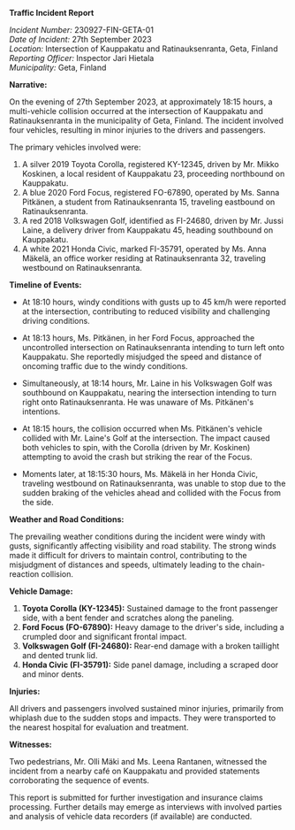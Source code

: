 **Traffic Incident Report**

*Incident Number:* 230927-FIN-GETA-01  
*Date of Incident:* 27th September 2023  
*Location:* Intersection of Kauppakatu and Ratinauksenranta, Geta, Finland  
*Reporting Officer:* Inspector Jari Hietala  
*Municipality:* Geta, Finland  

**Narrative:**

On the evening of 27th September 2023, at approximately 18:15 hours, a multi-vehicle collision occurred at the intersection of Kauppakatu and Ratinauksenranta in the municipality of Geta, Finland. The incident involved four vehicles, resulting in minor injuries to the drivers and passengers.

The primary vehicles involved were:
1. A silver 2019 Toyota Corolla, registered KY-12345, driven by Mr. Mikko Koskinen, a local resident of Kauppakatu 23, proceeding northbound on Kauppakatu.
2. A blue 2020 Ford Focus, registered FO-67890, operated by Ms. Sanna Pitkänen, a student from Ratinauksenranta 15, traveling eastbound on Ratinauksenranta.
3. A red 2018 Volkswagen Golf, identified as FI-24680, driven by Mr. Jussi Laine, a delivery driver from Kauppakatu 45, heading southbound on Kauppakatu.
4. A white 2021 Honda Civic, marked FI-35791, operated by Ms. Anna Mäkelä, an office worker residing at Ratinauksenranta 32, traveling westbound on Ratinauksenranta.

**Timeline of Events:**

- At 18:10 hours, windy conditions with gusts up to 45 km/h were reported at the intersection, contributing to reduced visibility and challenging driving conditions.
  
- At 18:13 hours, Ms. Pitkänen, in her Ford Focus, approached the uncontrolled intersection on Ratinauksenranta intending to turn left onto Kauppakatu. She reportedly misjudged the speed and distance of oncoming traffic due to the windy conditions.

- Simultaneously, at 18:14 hours, Mr. Laine in his Volkswagen Golf was southbound on Kauppakatu, nearing the intersection intending to turn right onto Ratinauksenranta. He was unaware of Ms. Pitkänen's intentions.

- At 18:15 hours, the collision occurred when Ms. Pitkänen's vehicle collided with Mr. Laine's Golf at the intersection. The impact caused both vehicles to spin, with the Corolla (driven by Mr. Koskinen) attempting to avoid the crash but striking the rear of the Focus.

- Moments later, at 18:15:30 hours, Ms. Mäkelä in her Honda Civic, traveling westbound on Ratinauksenranta, was unable to stop due to the sudden braking of the vehicles ahead and collided with the Focus from the side.

**Weather and Road Conditions:**

The prevailing weather conditions during the incident were windy with gusts, significantly affecting visibility and road stability. The strong winds made it difficult for drivers to maintain control, contributing to the misjudgment of distances and speeds, ultimately leading to the chain-reaction collision.

**Vehicle Damage:**

1. **Toyota Corolla (KY-12345):** Sustained damage to the front passenger side, with a bent fender and scratches along the paneling.
2. **Ford Focus (FO-67890):** Heavy damage to the driver's side, including a crumpled door and significant frontal impact.
3. **Volkswagen Golf (FI-24680):** Rear-end damage with a broken taillight and dented trunk lid.
4. **Honda Civic (FI-35791):** Side panel damage, including a scraped door and minor dents.

**Injuries:**

All drivers and passengers involved sustained minor injuries, primarily from whiplash due to the sudden stops and impacts. They were transported to the nearest hospital for evaluation and treatment.

**Witnesses:**

Two pedestrians, Mr. Olli Mäki and Ms. Leena Rantanen, witnessed the incident from a nearby café on Kauppakatu and provided statements corroborating the sequence of events.

This report is submitted for further investigation and insurance claims processing. Further details may emerge as interviews with involved parties and analysis of vehicle data recorders (if available) are conducted.
